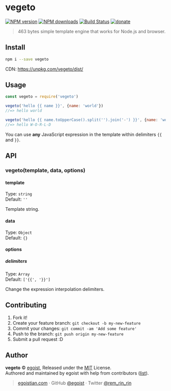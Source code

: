 # vegeto

[![NPM version](https://img.shields.io/npm/v/vegeto.svg?style=flat)](https://npmjs.com/package/vegeto) [![NPM downloads](https://img.shields.io/npm/dm/vegeto.svg?style=flat)](https://npmjs.com/package/vegeto) [![Build Status](https://img.shields.io/circleci/project/egoist/vegeto/master.svg?style=flat)](https://circleci.com/gh/egoist/vegeto) [![donate](https://img.shields.io/badge/$-donate-ff69b4.svg?maxAge=2592000&style=flat)](https://github.com/egoist/donate)

> 463 bytes simple template engine that works for Node.js and browser.

## Install

```bash
npm i --save vegeto
```

CDN: https://unpkg.com/vegeto/dist/

## Usage

```js
const vegeto = require('vegeto')

vegeto('hello {{ name }}', {name: 'world'})
//=> hello world

vegeto('hello {{ name.toUpperCase().split('').join('-') }}', {name: 'world'})
//=> hello W-O-R-L-D
```

You can use **any** JavaScript expression in the template within delimiters `{{` and `}}`.

## API

### vegeto(template, data, options)

#### template

Type: `string`<br>
Default: `''`

Template string.

#### data

Type: `Object`<br>
Default: `{}`

#### options

##### delimiters

Type: `Array`<br>
Default: `['{{', '}}']`

Change the expression interpolation delimiters.

## Contributing

1. Fork it!
2. Create your feature branch: `git checkout -b my-new-feature`
3. Commit your changes: `git commit -am 'Add some feature'`
4. Push to the branch: `git push origin my-new-feature`
5. Submit a pull request :D


## Author

**vegeto** © [egoist](https://github.com/egoist), Released under the [MIT](./LICENSE) License.<br>
Authored and maintained by egoist with help from contributors ([list](https://github.com/egoist/vegeto/contributors)).

> [egoistian.com](https://egoistian.com) · GitHub [@egoist](https://github.com/egoist) · Twitter [@rem_rin_rin](https://twitter.com/rem_rin_rin)
